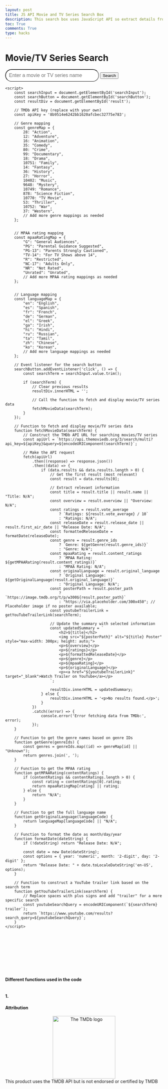 ```yaml
---
layout: post
title: JS API Movie and TV Series Search Box
description: This search box uses JavaScript API so extract details from The Movie Database using an API created at that website. It then formats it to produce 8 major details, the name, the movie/series's poster, overview, rating, release date, genre, Mpaa rating aswell as using the input from the dynamic script and using it to search for trailers about the movie across youtube. Most of the code was done using the air of helpful tools such as my family, friends and chat, but I've done the code of the CSS formatting, genre and Mpaa maping. 
toc: True
comments: True
type: hacks
---
```

<html>
<html lang="en">
<head>
    <meta charset="UTF-8">
    <meta name="viewport" content="width=device-width, initial-scale=1.0">
    <title>Movie/TV Series Search</title>
     <style>
        /* CSS styles for the search bar */
        #searchInput {
            width: 300px; 
            height: 40px; 
            font-size: 16px; 
            border-radius: 20px; 
            padding: 5px 10px; 
        }
    </style>

</head>
<body>
    <div class="container">
        <h1>Movie/TV Series Search</h1>
        <input type="text" id="searchInput" placeholder="Enter a movie or TV series name">
        <button id="searchButton">Search</button>
        <div id="result"></div>
    </div>

    <script>
        const searchInput = document.getElementById('searchInput');
        const searchButton = document.getElementById('searchButton');
        const resultDiv = document.getElementById('result');

        // TMDb API key (replace with your own)
        const apiKey = '8b9514e6242bb1620afcbec32775e783';

        // Genre mapping
        const genreMap = {
            28: "Action",
            12: "Adventure",
            16: "Animation",
            35: "Comedy",
            80: "Crime",
            99: "Documentary",
            18: "Drama",
            10751: "Family",
            14: "Fantasy",
            36: "History",
            27: "Horror",
            10402: "Music",
            9648: "Mystery",
            10749: "Romance",
            878: "Science Fiction",
            10770: "TV Movie",
            53: "Thriller",
            10752: "War",
            37: "Western",
            // Add more genre mappings as needed
        };


        // MPAA rating mapping
        const mpaaRatingMap = {
            "G": "General Audiences",
            "PG": "Parental Guidance Suggested",
            "PG-13": "Parents Strongly Cautioned",
            "TV-14": "For TV Shows above 14",
            "R": "Restricted",
            "NC-17": "Adults Only",
            "NR": "Not Rated",
            "Unrated": "Unrated",
            // Add more MPAA rating mappings as needed
        };
        

        // Language mapping
        const languageMap = {
            "en": "English",
            "es": "Spanish",
            "fr": "French",
            "de": "German",
            "el": "Greek",
            "ga": "Irish",
            "hi": "Hindi",
            "ru": "Russian",
            "ta": "Tamil",
            "zh": "Chinese",
            "ko": "Korean",
            // Add more language mappings as needed
        };

        // Event listener for the search button
        searchButton.addEventListener('click', () => {
            const searchTerm = searchInput.value.trim();

            if (searchTerm) {
                // Clear previous results
                resultDiv.innerHTML = '';

                // Call the function to fetch and display movie/TV series data
                fetchMovieData(searchTerm);
            }
        });

        // Function to fetch and display movie/TV series data
        function fetchMovieData(searchTerm) {
            // Construct the TMDb API URL for searching movies/TV series
            const apiUrl = `https://api.themoviedb.org/3/search/multi?api_key=${apiKey}&query=${encodeURIComponent(searchTerm)}`;

            // Make the API request
            fetch(apiUrl)
                .then((response) => response.json())
                .then((data) => {
                    if (data.results && data.results.length > 0) {
                        // Get the first result (most relevant)
                        const result = data.results[0];

                        // Extract relevant information
                        const title = result.title || result.name || "Title: N/A";
                        const overview = result.overview || "Overview: N/A";
                        const ratings = result.vote_average
                            ? `Ratings: ${result.vote_average} / 10`
                            : "Ratings: N/A";
                        const releaseDate = result.release_date || result.first_air_date || "Release Date: N/A";
                        const formattedReleaseDate = formatDate(releaseDate);
                        const genre = result.genre_ids
                            ? `Genre: ${getGenre(result.genre_ids)}`
                            : "Genre: N/A";
                        const mpaaRating = result.content_ratings
                            ? `MPAA Rating: ${getMPAARating(result.content_ratings)}`
                            : "MPAA Rating: N/A";
                        const originalLanguage = result.original_language
                            ? `Original Language: ${getOriginalLanguage(result.original_language)}`
                            : "Original Language: N/A";
                        const posterPath = result.poster_path
                            ? `https://image.tmdb.org/t/p/w300${result.poster_path}`
                            : "https://via.placeholder.com/300x450"; // Placeholder image if no poster available;
                        const youtubeTrailerLink = getYouTubeTrailerLink(searchTerm);

                        // Update the summary with selected information
                        const updatedSummary = `
                            <h2>${title}</h2>
                            <img src="${posterPath}" alt="${title} Poster" style="max-width: 300px; height: auto;">
                            <p>${overview}</p>
                            <p>${ratings}</p>
                            <p>${formattedReleaseDate}</p>
                            <p>${genre}</p>
                            <p>${mpaaRating}</p>
                            <p>${originalLanguage}</p>
                            <p><a href="${youtubeTrailerLink}" target="_blank">Watch Trailer on YouTube</a></p>
                        `;

                        resultDiv.innerHTML = updatedSummary;
                    } else {
                        resultDiv.innerHTML = '<p>No results found.</p>';
                    }
                })
                .catch((error) => {
                    console.error('Error fetching data from TMDb:', error);
                });
        }

        // Function to get the genre names based on genre IDs
        function getGenre(genreIds) {
            const genres = genreIds.map((id) => genreMap[id] || "Unknown");
            return genres.join(', ');
        }

        // Function to get the MPAA rating
        function getMPAARating(contentRatings) {
            if (contentRatings && contentRatings.length > 0) {
                const rating = contentRatings[0].rating;
                return mpaaRatingMap[rating] || rating;
            } else {
                return "N/A";
            }
        }

        // Function to get the full language name
        function getOriginalLanguage(languageCode) {
            return languageMap[languageCode] || "N/A";
        }

        // Function to format the date as month/day/year
        function formatDate(dateString) {
            if (!dateString) return "Release Date: N/A";

            const date = new Date(dateString);
            const options = { year: 'numeric', month: '2-digit', day: '2-digit' };
            return "Release Date: " + date.toLocaleDateString('en-US', options);
        }

        // Function to construct a YouTube trailer link based on the search term
        function getYouTubeTrailerLink(searchTerm) {
            // Replace spaces with plus signs and add "trailer" for a more specific search
            const youtubeSearchQuery = encodeURIComponent(`${searchTerm} trailer`);
            return `https://www.youtube.com/results?search_query=${youtubeSearchQuery}`;
        }
    </script>
</body>
</html>







<br><br><br><br><br><br><br>

<h4>Different functions used in the code<h4>
<br>
1. 



<h4> Attribution </h4>

<center>
<img src = "_site/images/hellowe.png" alt= "The TMDb logo" width= "200" height= "200">
</center>
This product uses the TMDB API but is not endorsed or certified by TMDB